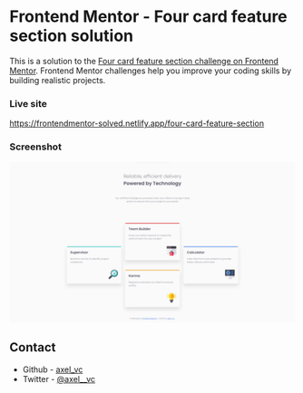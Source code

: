 # Frontend Mentor - Four card feature section solution

This is a solution to the [Four card feature section challenge on Frontend Mentor](https://www.frontendmentor.io/challenges/four-card-feature-section-weK1eFYK). Frontend Mentor challenges help you improve your coding skills by building realistic projects.

### Live site

https://frontendmentor-solved.netlify.app/four-card-feature-section

### Screenshot

![](./result.png)

## Contact

- Github - [axel_vc](https://www.your-site.com)
- Twitter - [@axel\_\_vc](https://twitter.com/axel__vc)
